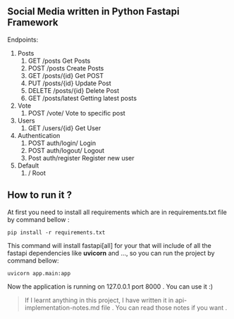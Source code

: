 ## Social Media written in Python Fastapi Framework

Endpoints:
 1. Posts
	 1. GET /posts Get Posts
	 2. POST /posts Create Posts
	 3. GET /posts/{id} Get POST
	 4. PUT /posts/{id} Update Post
	 5. DELETE /posts/{id} Delete Post
	 6. GET /posts/latest Getting latest posts
 2. Vote
	 1. POST /vote/ Vote to specific post
 3. Users
	 1. GET /users/{id} Get User
 4. Authentication
	 1. POST auth/login/ Login
	 2. POST auth/logout/ Logout
	 2. Post auth/register Register new user
 5. Default
	 1. / Root
##
## How to run it ?
At first you need to install all requirements which are in requirements.txt file by command bellow :

    pip install -r requirements.txt
This command will install fastapi[all] for your that will include of all the fastapi dependencies like **uvicorn** and ..., so you can run the project by command bellow:

    uvicorn app.main:app
Now the application is running on 127.0.0.1 port 8000 . You can use it :)


> If I learnt anything in this project, I have written it in api-implementation-notes.md file . You can read those notes if you want .